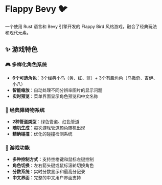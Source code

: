 # Flappy Bevy 🐦

一个使用 Rust 语言和 Bevy 引擎开发的 Flappy Bird 风格游戏，融合了经典玩法和现代元素。

## ✨ 游戏特色

### 🎮 多样化角色系统
- **6个可选角色**：3个经典小鸟（黄、红、蓝）+ 3个有趣角色（乌撒奇、吉伊、小八）
- **智能缩放**：自动处理不同分辨率图片的显示问题
- **实时预览**：菜单界面显示角色预览和中文名称

### 🏮 经典障碍物系统
- **2种管道类型**：绿色管道、红色管道
- **随机生成**：每次游戏管道颜色随机出现
- **精确碰撞**：优化的碰撞检测系统

### 🎯 游戏功能
- **多种控制方式**：支持空格键和鼠标左键控制
- **角色切换**：左右箭头键或鼠标滚轮切换角色
- **分数系统**：实时分数显示和最高分记录
- **中文界面**：完整的中文用户界面支持